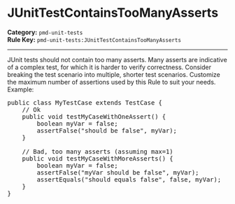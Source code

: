 
# JUnitTestContainsTooManyAsserts
**Category:** `pmd-unit-tests`<br/>
**Rule Key:** `pmd-unit-tests:JUnitTestContainsTooManyAsserts`<br/>


-----

JUnit tests should not contain too many asserts.  Many asserts are indicative of a complex test, for which
it is harder to verify correctness.  Consider breaking the test scenario into multiple, shorter test scenarios.
Customize the maximum number of assertions used by this Rule to suit your needs. Example:
<pre>
public class MyTestCase extends TestCase {
	// Ok
	public void testMyCaseWithOneAssert() {
		boolean myVar = false;		
		assertFalse("should be false", myVar);
	}

	// Bad, too many asserts (assuming max=1)
	public void testMyCaseWithMoreAsserts() {
		boolean myVar = false;		
		assertFalse("myVar should be false", myVar);
		assertEquals("should equals false", false, myVar);
	}
}
</pre>

